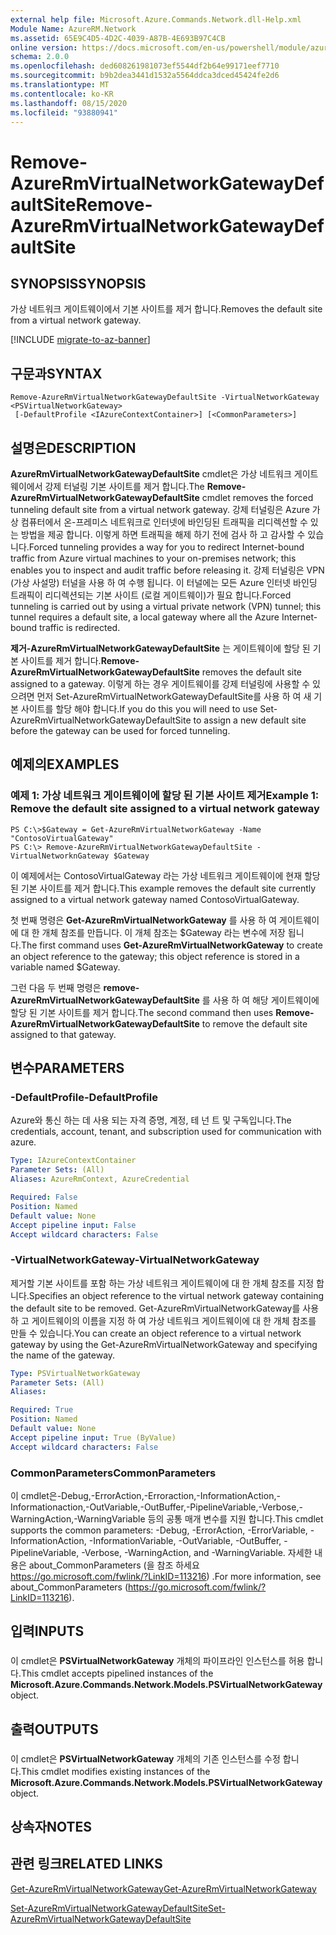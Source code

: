 ```yaml
---
external help file: Microsoft.Azure.Commands.Network.dll-Help.xml
Module Name: AzureRM.Network
ms.assetid: 65E9C4D5-4D2C-4039-A87B-4E693B97C4CB
online version: https://docs.microsoft.com/en-us/powershell/module/azurerm.network/remove-azurermvirtualnetworkgatewaydefaultsite
schema: 2.0.0
ms.openlocfilehash: ded608261981073ef5544df2b64e99171eef7710
ms.sourcegitcommit: b9b2dea3441d1532a5564ddca3dced45424fe2d6
ms.translationtype: MT
ms.contentlocale: ko-KR
ms.lasthandoff: 08/15/2020
ms.locfileid: "93880941"
---
```

# <span data-ttu-id="c5a2e-101">Remove-AzureRmVirtualNetworkGatewayDefaultSite</span><span class="sxs-lookup"><span data-stu-id="c5a2e-101">Remove-AzureRmVirtualNetworkGatewayDefaultSite</span></span>

## <span data-ttu-id="c5a2e-102">SYNOPSIS</span><span class="sxs-lookup"><span data-stu-id="c5a2e-102">SYNOPSIS</span></span>
<span data-ttu-id="c5a2e-103">가상 네트워크 게이트웨이에서 기본 사이트를 제거 합니다.</span><span class="sxs-lookup"><span data-stu-id="c5a2e-103">Removes the default site from a virtual network gateway.</span></span>

[!INCLUDE [migrate-to-az-banner](../../includes/migrate-to-az-banner.md)]

## <span data-ttu-id="c5a2e-104">구문과</span><span class="sxs-lookup"><span data-stu-id="c5a2e-104">SYNTAX</span></span>

```
Remove-AzureRmVirtualNetworkGatewayDefaultSite -VirtualNetworkGateway <PSVirtualNetworkGateway>
 [-DefaultProfile <IAzureContextContainer>] [<CommonParameters>]
```

## <span data-ttu-id="c5a2e-105">설명은</span><span class="sxs-lookup"><span data-stu-id="c5a2e-105">DESCRIPTION</span></span>
<span data-ttu-id="c5a2e-106">**AzureRmVirtualNetworkGatewayDefaultSite** cmdlet은 가상 네트워크 게이트웨이에서 강제 터널링 기본 사이트를 제거 합니다.</span><span class="sxs-lookup"><span data-stu-id="c5a2e-106">The **Remove-AzureRmVirtualNetworkGatewayDefaultSite** cmdlet removes the forced tunneling default site from a virtual network gateway.</span></span>
<span data-ttu-id="c5a2e-107">강제 터널링은 Azure 가상 컴퓨터에서 온-프레미스 네트워크로 인터넷에 바인딩된 트래픽을 리디렉션할 수 있는 방법을 제공 합니다. 이렇게 하면 트래픽을 해제 하기 전에 검사 하 고 감사할 수 있습니다.</span><span class="sxs-lookup"><span data-stu-id="c5a2e-107">Forced tunneling provides a way for you to redirect Internet-bound traffic from Azure virtual machines to your on-premises network; this enables you to inspect and audit traffic before releasing it.</span></span>
<span data-ttu-id="c5a2e-108">강제 터널링은 VPN (가상 사설망) 터널을 사용 하 여 수행 됩니다. 이 터널에는 모든 Azure 인터넷 바인딩 트래픽이 리디렉션되는 기본 사이트 (로컬 게이트웨이)가 필요 합니다.</span><span class="sxs-lookup"><span data-stu-id="c5a2e-108">Forced tunneling is carried out by using a virtual private network (VPN) tunnel; this tunnel requires a default site, a local gateway where all the Azure Internet-bound traffic is redirected.</span></span>

<span data-ttu-id="c5a2e-109">**제거-AzureRmVirtualNetworkGatewayDefaultSite** 는 게이트웨이에 할당 된 기본 사이트를 제거 합니다.</span><span class="sxs-lookup"><span data-stu-id="c5a2e-109">**Remove-AzureRmVirtualNetworkGatewayDefaultSite** removes the default site assigned to a gateway.</span></span>
<span data-ttu-id="c5a2e-110">이렇게 하는 경우 게이트웨이를 강제 터널링에 사용할 수 있으려면 먼저 Set-AzureRmVirtualNetworkGatewayDefaultSite를 사용 하 여 새 기본 사이트를 할당 해야 합니다.</span><span class="sxs-lookup"><span data-stu-id="c5a2e-110">If you do this you will need to use Set-AzureRmVirtualNetworkGatewayDefaultSite to assign a new default site before the gateway can be used for forced tunneling.</span></span>

## <span data-ttu-id="c5a2e-111">예제의</span><span class="sxs-lookup"><span data-stu-id="c5a2e-111">EXAMPLES</span></span>

### <span data-ttu-id="c5a2e-112">예제 1: 가상 네트워크 게이트웨이에 할당 된 기본 사이트 제거</span><span class="sxs-lookup"><span data-stu-id="c5a2e-112">Example 1: Remove the default site assigned to a virtual network gateway</span></span>
```
PS C:\>$Gateway = Get-AzureRmVirtualNetworkGateway -Name "ContosoVirtualGateway"
PS C:\> Remove-AzureRmVirtualNetworkGatewayDefaultSite -VirtualNetworknGateway $Gateway
```

<span data-ttu-id="c5a2e-113">이 예제에서는 ContosoVirtualGateway 라는 가상 네트워크 게이트웨이에 현재 할당 된 기본 사이트를 제거 합니다.</span><span class="sxs-lookup"><span data-stu-id="c5a2e-113">This example removes the default site currently assigned to a virtual network gateway named ContosoVirtualGateway.</span></span>

<span data-ttu-id="c5a2e-114">첫 번째 명령은 **Get-AzureRmVirtualNetworkGateway** 를 사용 하 여 게이트웨이에 대 한 개체 참조를 만듭니다. 이 개체 참조는 $Gateway 라는 변수에 저장 됩니다.</span><span class="sxs-lookup"><span data-stu-id="c5a2e-114">The first command uses **Get-AzureRmVirtualNetworkGateway** to create an object reference to the gateway; this object reference is stored in a variable named $Gateway.</span></span>

<span data-ttu-id="c5a2e-115">그런 다음 두 번째 명령은 **remove-AzureRmVirtualNetworkGatewayDefaultSite** 를 사용 하 여 해당 게이트웨이에 할당 된 기본 사이트를 제거 합니다.</span><span class="sxs-lookup"><span data-stu-id="c5a2e-115">The second command then uses **Remove-AzureRmVirtualNetworkGatewayDefaultSite** to remove the default site assigned to that gateway.</span></span>

## <span data-ttu-id="c5a2e-116">변수</span><span class="sxs-lookup"><span data-stu-id="c5a2e-116">PARAMETERS</span></span>

### <span data-ttu-id="c5a2e-117">-DefaultProfile</span><span class="sxs-lookup"><span data-stu-id="c5a2e-117">-DefaultProfile</span></span>
<span data-ttu-id="c5a2e-118">Azure와 통신 하는 데 사용 되는 자격 증명, 계정, 테 넌 트 및 구독입니다.</span><span class="sxs-lookup"><span data-stu-id="c5a2e-118">The credentials, account, tenant, and subscription used for communication with azure.</span></span>

```yaml
Type: IAzureContextContainer
Parameter Sets: (All)
Aliases: AzureRmContext, AzureCredential

Required: False
Position: Named
Default value: None
Accept pipeline input: False
Accept wildcard characters: False
```

### <span data-ttu-id="c5a2e-119">-VirtualNetworkGateway</span><span class="sxs-lookup"><span data-stu-id="c5a2e-119">-VirtualNetworkGateway</span></span>
<span data-ttu-id="c5a2e-120">제거할 기본 사이트를 포함 하는 가상 네트워크 게이트웨이에 대 한 개체 참조를 지정 합니다.</span><span class="sxs-lookup"><span data-stu-id="c5a2e-120">Specifies an object reference to the virtual network gateway containing the default site to be removed.</span></span>
<span data-ttu-id="c5a2e-121">Get-AzureRmVirtualNetworkGateway를 사용 하 고 게이트웨이의 이름을 지정 하 여 가상 네트워크 게이트웨이에 대 한 개체 참조를 만들 수 있습니다.</span><span class="sxs-lookup"><span data-stu-id="c5a2e-121">You can create an object reference to a virtual network gateway by using the Get-AzureRmVirtualNetworkGateway and specifying the name of the gateway.</span></span>

```yaml
Type: PSVirtualNetworkGateway
Parameter Sets: (All)
Aliases: 

Required: True
Position: Named
Default value: None
Accept pipeline input: True (ByValue)
Accept wildcard characters: False
```

### <span data-ttu-id="c5a2e-122">CommonParameters</span><span class="sxs-lookup"><span data-stu-id="c5a2e-122">CommonParameters</span></span>
<span data-ttu-id="c5a2e-123">이 cmdlet은-Debug,-ErrorAction,-Erroraction,-InformationAction,-Informationaction,-OutVariable,-OutBuffer,-PipelineVariable,-Verbose,-WarningAction,-WarningVariable 등의 공통 매개 변수를 지원 합니다.</span><span class="sxs-lookup"><span data-stu-id="c5a2e-123">This cmdlet supports the common parameters: -Debug, -ErrorAction, -ErrorVariable, -InformationAction, -InformationVariable, -OutVariable, -OutBuffer, -PipelineVariable, -Verbose, -WarningAction, and -WarningVariable.</span></span> <span data-ttu-id="c5a2e-124">자세한 내용은 about_CommonParameters (을 참조 하세요 https://go.microsoft.com/fwlink/?LinkID=113216) .</span><span class="sxs-lookup"><span data-stu-id="c5a2e-124">For more information, see about_CommonParameters (https://go.microsoft.com/fwlink/?LinkID=113216).</span></span>

## <span data-ttu-id="c5a2e-125">입력</span><span class="sxs-lookup"><span data-stu-id="c5a2e-125">INPUTS</span></span>

###  
<span data-ttu-id="c5a2e-126">이 cmdlet은 **PSVirtualNetworkGateway** 개체의 파이프라인 인스턴스를 허용 합니다.</span><span class="sxs-lookup"><span data-stu-id="c5a2e-126">This cmdlet accepts pipelined instances of the **Microsoft.Azure.Commands.Network.Models.PSVirtualNetworkGateway** object.</span></span>

## <span data-ttu-id="c5a2e-127">출력</span><span class="sxs-lookup"><span data-stu-id="c5a2e-127">OUTPUTS</span></span>

###  
<span data-ttu-id="c5a2e-128">이 cmdlet은 **PSVirtualNetworkGateway** 개체의 기존 인스턴스를 수정 합니다.</span><span class="sxs-lookup"><span data-stu-id="c5a2e-128">This cmdlet modifies existing instances of the **Microsoft.Azure.Commands.Network.Models.PSVirtualNetworkGateway** object.</span></span>

## <span data-ttu-id="c5a2e-129">상속자</span><span class="sxs-lookup"><span data-stu-id="c5a2e-129">NOTES</span></span>

## <span data-ttu-id="c5a2e-130">관련 링크</span><span class="sxs-lookup"><span data-stu-id="c5a2e-130">RELATED LINKS</span></span>

[<span data-ttu-id="c5a2e-131">Get-AzureRmVirtualNetworkGateway</span><span class="sxs-lookup"><span data-stu-id="c5a2e-131">Get-AzureRmVirtualNetworkGateway</span></span>](./Get-AzureRmVirtualNetworkGateway.md)

[<span data-ttu-id="c5a2e-132">Set-AzureRmVirtualNetworkGatewayDefaultSite</span><span class="sxs-lookup"><span data-stu-id="c5a2e-132">Set-AzureRmVirtualNetworkGatewayDefaultSite</span></span>](./Set-AzureRmVirtualNetworkGatewayDefaultSite.md)


